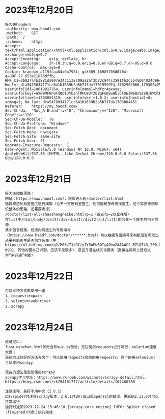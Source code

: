 # 2023年12月20日
    好大夫headers
    :authority: www.haodf.com
    :method:    GET
    :path:  /
    :scheme:    https
    Accept: text/html,application/xhtml+xml,application/xml;q=0.9,image/webp,image/apng,*/*;q=0.8,application/signed-exchange;v=b3;q=0.7
    Accept-Encoding:    gzip, deflate, br
    Accept-Language:    zh-CN,zh;q=0.9,en;q=0.8,en-GB;q=0.7,en-US;q=0.6
    Cache-Control:  max-age=0
    Cookie: krandom_a119fcaa84=947981; g=3909_1698570580704; g=HDF.77.653e21073dffb; HMF_CI=3b827a4b3881da007e34c1138709aa2af3b23c844c3591f63d5545b04034d964b5bda328e0a7984393b8f44e260dc14d7ca8d1b6d53c39427b1e82b964d0a02d4f; Hm_lvt_dfa5478034171cc641b1639b2a5b717d=1701959974,1702962066,1703084256; userinfo[id]=10618917764; userinfo[name]=hdfzr4pxwys; userinfo[key]=AXwBMFNhUTdQO1JtU2hTMFU8DTZQZgFmBSwBbldlDWZWeQx%2BBjBWdlR2VSUAe1p7ByVRbVd%2B; userinfo[time]=1703084319; userinfo[ver]=1.0.2; userinfo[hostid]=0; sdmsg=1; Hm_lpvt_dfa5478034171cc641b1639b2a5b717d=1703084451
    Referer:    https://my.haodf.com/
    Sec-Ch-Ua:  "Not_A Brand";v="8", "Chromium";v="120", "Microsoft Edge";v="120"
    Sec-Ch-Ua-Mobile:   ?0
    Sec-Ch-Ua-Platform: "Windows"
    Sec-Fetch-Dest: document
    Sec-Fetch-Mode: navigate
    Sec-Fetch-Site: same-site
    Sec-Fetch-User: ?1
    Upgrade-Insecure-Requests:  1
    User-Agent: Mozilla/5.0 (Windows NT 10.0; Win64; x64) AppleWebKit/537.36 (KHTML, like Gecko) Chrome/120.0.0.0 Safari/537.36 Edg/120.0.0.0

# 2023年12月21日
    好大夫爬取思路：
    网址：https://www.haodf.com/，然后进入到/doctor/list.html
    选择相应的科室医生进行爬取（也不一定是科室医生，也可能是按疾病找医生，这个需要按照毕设整体的思路，还需要考虑）
    /doctor/list-all-shaoshangneike.html?p=1（或者?p=2以此往后）
    在list中/html/body/div[2]/div/div[1]/div[2]/ul/li[1]即为某一个医生的相关资源
    其中包含链接，链接内有医生的专属编号（https://www.haodf.com/doctor/******.html）可以根据专属编号来判断是否爬取过
    还要判断医生是否包含头像（牛：https://n1.hdfimg.com/g2/M03/71/DC/yIYBAFw8OIyAQbw2AAAWC2_R7lQ743_200_200_1.png?8901，其他的要自己识别，应该不是很多）、是否开通在线问诊服务（直接在网页上提取文字“未开通”判断）

# 2023年12月22日
    可以三种方式都使用一遍
    1、requests+xpath
    2、selenium+webdriver
    3、scrapy

# 2023年12月24日
    验证过后：
    fuwu_wenzhen.html部分含有vue.js部分，无法使用requests进行爬取；selenium速度太慢；
    现在的比较好的方法有两个：可以使用requests爬取的用requests，剩下的用selenium；全部使用scrapy

    现在的想法是全部使用scrapy
    scrapy学习地址：https://www.runoob.com/w3cnote/scrapy-detail.html、https://blog.csdn.net/ck784101777/article/details/104468780
    
    注意注释，最好不用中文（2.6.1）
    运行spider时注意scrapy版本，2.6.1时运行会出现openssl的错误，更新到2.11.0时可以正常运行
    运行时返回2023-12-24 15:46:10 [scrapy.core.engine] INFO: Spider closed (finished)代表了执行完成